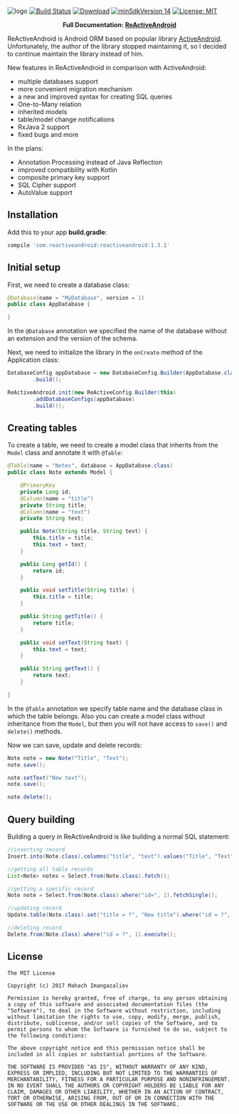 ![logo][logo]
[![Build Status](https://travis-ci.org/ImangazalievM/ReActiveAndroid.svg?branch=master)](https://travis-ci.org/ImangazalievM/ReActiveAndroid)
[![Download](https://api.bintray.com/packages/imangazaliev/maven/reactiveandroid/images/download.svg)](https://bintray.com/imangazaliev/maven/reactiveandroid/_latestVersion)
[![minSdkVersion 14](https://img.shields.io/badge/minSdkVersion-14-blue.svg)]()
[![License: MIT](https://img.shields.io/badge/License-MIT-blue.svg)](https://opensource.org/licenses/MIT)

<p align="center">
  <strong>Full Documentation: <a href="https://imangazalievm.gitbooks.io/reactiveandroid">ReActiveAndroid</a></strong>
</p>

ReActiveAndroid is Android ORM based on popular library [ActiveAndroid](https://github.com/pardom/ActiveAndroid). Unfortunately, the author of the library stopped maintaining it, so I decided to continue maintain the library instead of him.

New features in ReActiveAndroid in comparison with ActiveAndroid:

- multiple databases support
- more convenient migration mechanism
- a new and improved syntax for creating SQL queries
- One-to-Many relation
- inherited models
- table/model change notifications
- RxJava 2 support
- fixed bugs and more

In the plans:

- Annotation Processing instead of Java Reflection
- improved compatibility with Kotlin
- composite primary key support
- SQL Cipher support
- AutoValue support


## Installation

Add this to your app **build.gradle**:

```gradle
compile 'com.reactiveandroid:reactiveandroid:1.3.1'
```

## Initial setup

First, we need to create a database class:

```java
@Database(name = "MyDatabase", version = 1)
public class AppDatabase {

}
```

In the `@Database` annotation  we specified the name of the database without an extension and the version of the schema.

Next, we need to initialize the library in the `onCreate` method of the Application class:

```java
DatabaseConfig appDatabase = new DatabaseConfig.Builder(AppDatabase.class)
        .build();

ReActiveAndroid.init(new ReActiveConfig.Builder(this)
        .addDatabaseConfigs(appDatabase)
        .build());
```

## Creating tables

To create a table, we need to create a model class that inherits from the `Model` class and annotate it with `@Table`:

```java
@Table(name = "Notes", database = AppDatabase.class)
public class Note extends Model {

    @PrimaryKey
    private Long id;
    @Column(name = "title")
    private String title;
    @Column(name = "text")
    private String text;

    public Note(String title, String text) {
        this.title = title;
        this.text = text;
    }

    public Long getId() {
        return id;
    }

    public void setTitle(String title) {
        this.title = title;
    }

    public String getTitle() {
        return title;
    }

    public void setText(String text) {
        this.text = text;
    }

    public String getText() {
        return text;
    }

}
```

In the `@Table` annotation we specify table name and the database class in which the table belongs. Also you can create a model class without inheritance from the `Model`, but then you will not have access to `save()` and `delete()` methods.

Now we can save, update and delete records:

```java
Note note = new Note("Title", "Text");
note.save();

note.setText("New text");
note.save();

note.delete();
```

## Query building

Building a query in ReActiveAndroid is like building a normal SQL statement:

```java
//inserting record
Insert.into(Note.class).columns("title", "text").values("Title", "Text").execute();

//getting all table records
List<Note> notes = Select.from(Note.class).fetch();

//getting a specific record
Note note = Select.from(Note.class).where("id=", 1).fetchSingle();

//updating record
Update.table(Note.class).set("title = ?", "New title").where("id = ?", 1).execute();

//deleting record
Delete.from(Note.class).where("id = ?", 1).execute();
```

## License

```
The MIT License

Copyright (c) 2017 Mahach Imangazaliev

Permission is hereby granted, free of charge, to any person obtaining a copy of this software and associated documentation files (the "Software"), to deal in the Software without restriction, including without limitation the rights to use, copy, modify, merge, publish, distribute, sublicense, and/or sell copies of the Software, and to permit persons to whom the Software is furnished to do so, subject to the following conditions:

The above copyright notice and this permission notice shall be included in all copies or substantial portions of the Software.

THE SOFTWARE IS PROVIDED "AS IS", WITHOUT WARRANTY OF ANY KIND, EXPRESS OR IMPLIED, INCLUDING BUT NOT LIMITED TO THE WARRANTIES OF MERCHANTABILITY, FITNESS FOR A PARTICULAR PURPOSE AND NONINFRINGEMENT. IN NO EVENT SHALL THE AUTHORS OR COPYRIGHT HOLDERS BE LIABLE FOR ANY CLAIM, DAMAGES OR OTHER LIABILITY, WHETHER IN AN ACTION OF CONTRACT, TORT OR OTHERWISE, ARISING FROM, OUT OF OR IN CONNECTION WITH THE SOFTWARE OR THE USE OR OTHER DEALINGS IN THE SOFTWARE.
```

[logo]: https://raw.githubusercontent.com/ImangazalievM/ReActiveAndroid/master/art/logo.png
